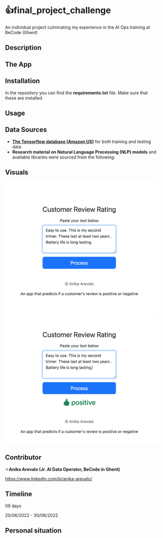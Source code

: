 # 👍final_project_challenge
An individual project culminating my experience in the AI Ops training at BeCode (Ghent)


## Description ##


## The App ##


## Installation ##
In the repository you can find the **requirements.txt** file. Make sure that these are installed. 


## Usage ##


## Data Sources ##


- **[The Tensorflow database (Amazon US)](https://www.tensorflow.org/datasets/catalog/amazon_us_reviews)** for both training and testing data 
- **Research material on Natural Language Processing (NLP) models** and available libraries were sourced from the following:
  

## Visuals ## 


<img width="650" alt="pipeline 2022-04-21 at 15 49 28" src="https://github.com/anikaarevalo/final_project_challenge/blob/eae5a493701ed30c7149193e7cc913980f4f4b44/assets/positive_review.png">


<img width="650" alt="pipeline 2022-04-21 at 15 49 28" src="https://github.com/anikaarevalo/final_project_challenge/blob/6459bdcf78ea268157a19a59138e636adb11b490/assets/positive_output.png">

                  
## Contributor

⚛️**Anika Arevalo (Jr. AI Data Operator, BeCode in Ghent)**

https://www.linkedin.com/in/anika-arevalo/

## Timeline ##

09 days

20/06/2022 - 30/06/2022

## Personal situation ##
  
  
